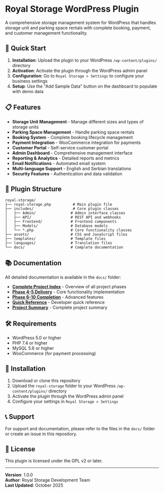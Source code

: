 # Royal Storage WordPress Plugin

A comprehensive storage management system for WordPress that handles storage unit and parking space rentals with complete booking, payment, and customer management functionality.

## 🚀 Quick Start

1. **Installation**: Upload the plugin to your WordPress `/wp-content/plugins/` directory
2. **Activation**: Activate the plugin through the WordPress admin panel
3. **Configuration**: Go to `Royal Storage > Settings` to configure your business settings
4. **Setup**: Use the "Add Sample Data" button on the dashboard to populate with demo data

## 📋 Features

- **Storage Unit Management** - Manage different sizes and types of storage units
- **Parking Space Management** - Handle parking space rentals
- **Booking System** - Complete booking lifecycle management
- **Payment Integration** - WooCommerce integration for payments
- **Customer Portal** - Self-service customer portal
- **Admin Dashboard** - Comprehensive management interface
- **Reporting & Analytics** - Detailed reports and metrics
- **Email Notifications** - Automated email system
- **Multi-language Support** - English and Serbian translations
- **Security Features** - Authentication and data validation

## 📁 Plugin Structure

```
royal-storage/
├── royal-storage.php          # Main plugin file
├── includes/                  # Core plugin classes
│   ├── Admin/                # Admin interface classes
│   ├── API/                  # REST API and webhooks
│   ├── Frontend/             # Frontend components
│   ├── Models/               # Database models
│   └── *.php                 # Core functionality classes
├── assets/                   # CSS and JavaScript files
├── templates/                # Template files
├── languages/                # Translation files
└── docs/                     # Complete documentation
```

## 📚 Documentation

All detailed documentation is available in the `docs/` folder:

- **[Complete Project Index](docs/COMPLETE_PROJECT_INDEX.md)** - Overview of all project phases
- **[Phase 4-5 Delivery](docs/FINAL_PHASE_4_5_DELIVERY.md)** - Core functionality implementation
- **[Phase 6-10 Completion](docs/PHASE_6_10_COMPLETION_REPORT.md)** - Advanced features
- **[Quick Reference](docs/PHASE_6_10_QUICK_REFERENCE.md)** - Developer quick reference
- **[Project Summary](docs/PROJECT_COMPLETION_SUMMARY.txt)** - Complete project summary

## 🛠️ Requirements

- WordPress 5.0 or higher
- PHP 7.4 or higher
- MySQL 5.6 or higher
- WooCommerce (for payment processing)

## 🔧 Installation

1. Download or clone this repository
2. Upload the `royal-storage` folder to your WordPress `/wp-content/plugins/` directory
3. Activate the plugin through the WordPress admin panel
4. Configure your settings in `Royal Storage > Settings`

## 📞 Support

For support and documentation, please refer to the files in the `docs/` folder or create an issue in this repository.

## 📄 License

This plugin is licensed under the GPL v2 or later.

---

**Version**: 1.0.0  
**Author**: Royal Storage Development Team  
**Last Updated**: October 2025

